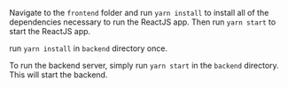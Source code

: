 
Navigate to the `frontend` folder and run `yarn install` to install all of the dependencies necessary to run the ReactJS app. Then run `yarn start` to start the ReactJS app.

run `yarn install` in `backend` directory once.

To run the backend server, simply run `yarn start` in the `backend` directory. This will start the backend.
